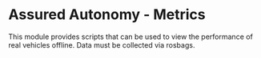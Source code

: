# Assured Autonomy - Metrics

This module provides scripts that can be used to view the performance of real vehicles offline. Data must be collected via rosbags.
